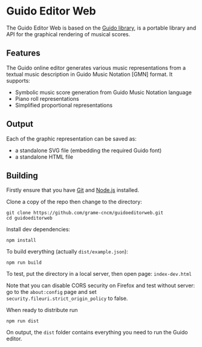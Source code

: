 # Guido Editor Web

The Guido Editor Web is based on the [Guido library](http://guidolib.sf.net/), is a portable library and API for the graphical rendering of musical scores. 


## Features

The Guido online editor generates various music representations from a textual music description in Guido Music Notation [GMN] format. It supports:

- Symbolic music score generation from Guido Music Notation language
- Piano roll representations
- Simplified proportional representations

## Output

Each of the graphic representation can be saved as:

- a standalone SVG file  (embedding the required Guido font)
- a standalone HTML file 



## Building

Firstly ensure that you have [Git](https://git-scm.com/downloads) and [Node.js](https://nodejs.org/) installed.

Clone a copy of the repo then change to the directory:

~~~~~~
git clone https://github.com/grame-cncm/guidoeditorweb.git
cd guidoeditorweb
~~~~~~

Install dev dependencies:
~~~~~~
npm install
~~~~~~

To build everything (actually `dist/example.json`): 
~~~~~~
npm run build
~~~~~~

To test, put the directory in a local server, then open page: `index-dev.html`

Note that you can disable CORS security on Firefox and test without server: go to the `about:config` page and set  `security.fileuri.strict_origin_policy` to false.



When ready to distribute run
~~~~~~
npm run dist
~~~~~~
On output, the `dist` folder contains everything you need to run the Guido editor.
